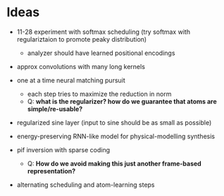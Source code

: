 # Ideas

- 11-28 experiment with softmax scheduling (try softmax with regulariztaion to promote peaky distribution)
    - analyzer should have learned positional encodings

- approx convolutions with many long kernels


- one at a time neural matching pursuit
    - each step tries to maximize the reduction in norm
    - Q: **what is the regularizer?  how do we guarantee that atoms are simple/re-usable?**

- regularized sine layer (input to sine should be as small as possible)

- energy-preserving RNN-like model for physical-modelling synthesis


- pif inversion with sparse coding
    - Q: **How do we avoid making this just another frame-based representation?**

- alternating scheduling and atom-learning steps